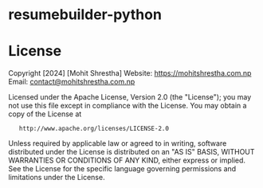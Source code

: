 # resumebuilder-python

License
=======
   Copyright [2024] [Mohit Shrestha]
     Website: https://mohitshrestha.com.np
     Email: contact@mohitshrestha.com.np

   Licensed under the Apache License, Version 2.0 (the "License");
   you may not use this file except in compliance with the License.
   You may obtain a copy of the License at

       http://www.apache.org/licenses/LICENSE-2.0

   Unless required by applicable law or agreed to in writing, software
   distributed under the License is distributed on an "AS IS" BASIS,
   WITHOUT WARRANTIES OR CONDITIONS OF ANY KIND, either express or implied.
   See the License for the specific language governing permissions and
   limitations under the License.
